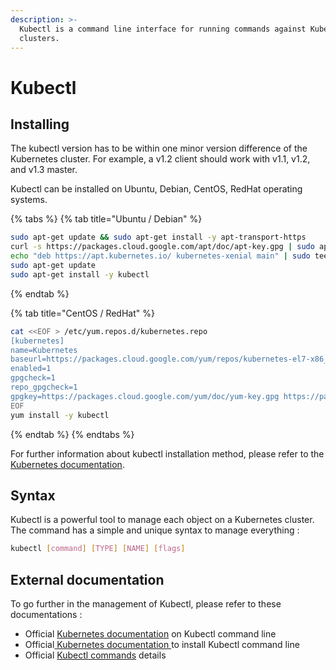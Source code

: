 ```yaml
---
description: >-
  Kubectl is a command line interface for running commands against Kubernetes
  clusters.
---
```


# Kubectl

## Installing

The kubectl version has to be within one minor version difference of the Kubernetes cluster. For example, a v1.2 client should work with v1.1, v1.2, and v1.3 master.

Kubectl can be installed on Ubuntu, Debian, CentOS, RedHat operating systems.

{% tabs %}
{% tab title="Ubuntu / Debian" %}
```bash
sudo apt-get update && sudo apt-get install -y apt-transport-https
curl -s https://packages.cloud.google.com/apt/doc/apt-key.gpg | sudo apt-key add -
echo "deb https://apt.kubernetes.io/ kubernetes-xenial main" | sudo tee -a /etc/apt/sources.list.d/kubernetes.list
sudo apt-get update
sudo apt-get install -y kubectl
```
{% endtab %}

{% tab title="CentOS / RedHat" %}
```bash
cat <<EOF > /etc/yum.repos.d/kubernetes.repo
[kubernetes]
name=Kubernetes
baseurl=https://packages.cloud.google.com/yum/repos/kubernetes-el7-x86_64
enabled=1
gpgcheck=1
repo_gpgcheck=1
gpgkey=https://packages.cloud.google.com/yum/doc/yum-key.gpg https://packages.cloud.google.com/yum/doc/rpm-package-key.gpg
EOF
yum install -y kubectl
```
{% endtab %}
{% endtabs %}

For further information about kubectl installation method, please refer to the [Kubernetes documentation](https://kubernetes.io/docs/tasks/tools/install-kubectl/).

## Syntax

Kubectl is a powerful tool to manage each object on a Kubernetes cluster. The command has a simple and unique syntax to manage everything :

```bash
kubectl [command] [TYPE] [NAME] [flags]
```

## External documentation

To go further in the management of Kubectl, please refer to these documentations :

* Official [Kubernetes documentation](https://kubernetes.io/docs/reference/kubectl/overview/) on Kubectl command line
* Official[ Kubernetes documentation ](https://kubernetes.io/docs/tasks/tools/install-kubectl/)to install Kubectl command line
* Official [Kubectl commands](https://kubernetes.io/docs/reference/generated/kubectl/kubectl-commands) details



